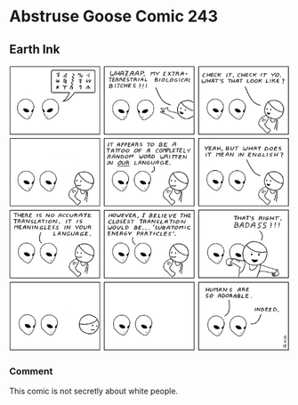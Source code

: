 # Abstruse Goose Comic 243
## Earth Ink

![image](comics/white_people_are_so_adorable.png)
### Comment
This comic is not secretly about white people.
